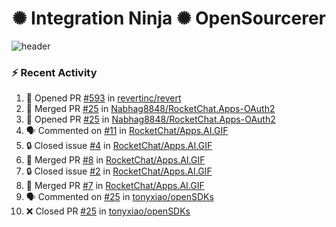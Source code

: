  
<h1 align="center">✺ Integration Ninja ✺ OpenSourcerer</h1>

![header](https://github.com/Nabhag8848/Nabhag8848/assets/65061890/3ecbdaa2-ea2a-4413-a40a-87945f5fb05a)

### :zap: Recent Activity

<!--START_SECTION:activity-->
1. 💪 Opened PR [#593](https://github.com/revertinc/revert/pull/593) in [revertinc/revert](https://github.com/revertinc/revert)
2. 🎉 Merged PR [#25](https://github.com/Nabhag8848/RocketChat.Apps-OAuth2/pull/25) in [Nabhag8848/RocketChat.Apps-OAuth2](https://github.com/Nabhag8848/RocketChat.Apps-OAuth2)
3. 💪 Opened PR [#25](https://github.com/Nabhag8848/RocketChat.Apps-OAuth2/pull/25) in [Nabhag8848/RocketChat.Apps-OAuth2](https://github.com/Nabhag8848/RocketChat.Apps-OAuth2)
4. 🗣 Commented on [#11](https://github.com/RocketChat/Apps.AI.GIF/pull/11#issuecomment-2196251494) in [RocketChat/Apps.AI.GIF](https://github.com/RocketChat/Apps.AI.GIF)
5. 🔒 Closed issue [#4](https://github.com/RocketChat/Apps.AI.GIF/issues/4) in [RocketChat/Apps.AI.GIF](https://github.com/RocketChat/Apps.AI.GIF)
6. 🎉 Merged PR [#8](https://github.com/RocketChat/Apps.AI.GIF/pull/8) in [RocketChat/Apps.AI.GIF](https://github.com/RocketChat/Apps.AI.GIF)
7. 🔒 Closed issue [#2](https://github.com/RocketChat/Apps.AI.GIF/issues/2) in [RocketChat/Apps.AI.GIF](https://github.com/RocketChat/Apps.AI.GIF)
8. 🎉 Merged PR [#7](https://github.com/RocketChat/Apps.AI.GIF/pull/7) in [RocketChat/Apps.AI.GIF](https://github.com/RocketChat/Apps.AI.GIF)
9. 🗣 Commented on [#25](https://github.com/tonyxiao/openSDKs/pull/25#issuecomment-2151473329) in [tonyxiao/openSDKs](https://github.com/tonyxiao/openSDKs)
10. ❌ Closed PR [#25](https://github.com/tonyxiao/openSDKs/pull/25) in [tonyxiao/openSDKs](https://github.com/tonyxiao/openSDKs)
<!--END_SECTION:activity-->

  




